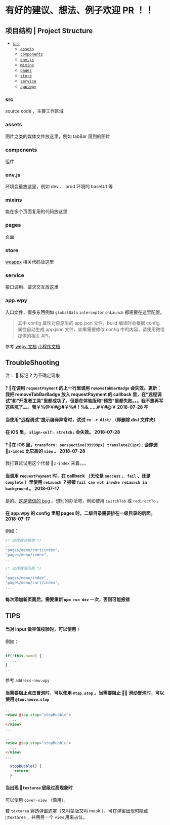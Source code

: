 # 有好的建议、想法、例子欢迎 PR ！！

## 项目结构 | Project Structure

- [`src`](#src)
  - [`assets`](#assets)
  - [`components`](#components)
  - [`env.js`](#envjs)
  - [`mixins`](#mixins)
  - [`pages`](#pages)
  - [`store`](#store)
  - [`service`](#service)
  - [`app.wpy`](#appwpy)

### src

source code ，主要工作区域

### assets

图片之类的媒体文件放这里，例如 tabBar 用到的图片

### components

组件

### env.js

环境变量放这里，例如 dev 、 prod 环境的 baseUrl 等

### mixins

能在多个页面复用的代码放这里

### pages

页面

### store

[weappx](https://github.com/tolerance-go/weappx) 相关代码放这里

### service

接口调用、请求交互放这里

### app.wpy

入口文件，很多东西例如 `globalData` `interceptor` `onLaunch` 都需要在这里配置。

> 其中 config 属性对应原生的 app.json 文件，build 编译时会根据 config 属性自动生成 app.json 文件，如果需要修改 config 中的内容，请使用微信提供的相关 API。

参考 [wepy 文档](https://tencent.github.io/wepy/document.html#/?id=%E5%B0%8F%E7%A8%8B%E5%BA%8F%E5%85%A5%E5%8F%A3appwpy) [小程序文档](https://developers.weixin.qq.com/miniprogram/dev/framework/config.html)

## TroubleShooting

注：  标记 **?** 为不确定现象

#### **?**  在调用 `requestPayment` 的上一行里调用 `removeTabBarBadge` 会失效。更新：我把 removeTabBarBadge 放入 requestPayment 的 callback 里，在“远程调试”和“开发者工具”里都成功了，但是在体验版和“预览”里都失败。。。我不想再写这些坑了。。。我￥%@￥#@#￥%#！%&……#￥#@￥ 2018-07-28 卒

#### 当使用“远程调试”提示编译异常时，试试 `rm -r dist/` （即删除 dist 文件夹）

#### 在 iOS 里， `align-self: stretch;` 会失效。 2018-07-28

#### **?**  在 iOS 里，`transform: perspective(99999px) translateZ(1px);` 会穿透 `z-index` 比它高的 `view` 。 2018-07-28

我打算试试用这个代替 `z-index` 来着。。。

#### 当调用 `requestPayment` 时，在 callback （无论是 `success` 、 `fail` 、还是 `complete` ）里使用 `reLaunch` ？报错 `fail can not invoke reLaunch in background` 。 2018-07-17

是的。[这是微信的 bug](https://developers.weixin.qq.com/blogdetail?action=get_post_info&lang=zh_CN&token=&docid=0004a6a4478e60234ba6e5c585b000) 。想别的办法吧，例如使用 `switchTab` 或 `redirectTo` 。

#### 在 app.wpy 的 config 里配 pages 时，二级目录需要排在一级目录的后面。 2018-07-17

例如：

```js
/* 这样就会报错 */
...
"pages/menu/cart/index",
"pages/menu/index",
...

/* 这样就没问题 */
...
"pages/menu/index",
"pages/menu/cart/index",
...
```

#### 每次添加新页面后，需要重新 `npm run dev` 一次，否则可能报错

## TIPS

#### 当对 input 做空值校验时，可以使用 `!`

例如：

```js
...
if(!this.name) {
  ...
}
...
```

参考 `address-new.wpy`

#### 当需要阻止点击冒泡时，可以使用 `@tap.stop` 。当需要阻止  滑动冒泡时，可以使用 `@touchmove.stop`

```html
...
<view @tap.stop="stopBubble">
  ...
</view>
...

...
<view @tap.stop="stopBubble">
  ...
</view>
...
```

```js
  stopBubble() {
    return;
  }
```

#### 当出现 `textarea` 层级过高现象时

可以使用 `cover-view` （慎用）。

若 `textarea` 穿透弹窗遮罩（又叫蒙版又叫 mask ），可在弹窗出现时隐藏 `textarea` ，并用另一个 `view` 用来占位。
